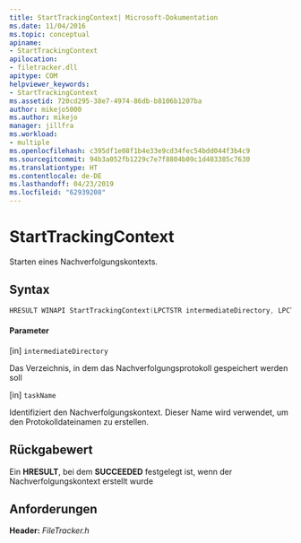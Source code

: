 ```yaml
---
title: StartTrackingContext| Microsoft-Dokumentation
ms.date: 11/04/2016
ms.topic: conceptual
apiname:
- StartTrackingContext
apilocation:
- filetracker.dll
apitype: COM
helpviewer_keywords:
- StartTrackingContext
ms.assetid: 720cd295-38e7-4974-86db-b8106b1207ba
author: mikejo5000
ms.author: mikejo
manager: jillfra
ms.workload:
- multiple
ms.openlocfilehash: c395df1e08f1b4e33e9cd34fec54bdd044f3b4c9
ms.sourcegitcommit: 94b3a052fb1229c7e7f8804b09c1d403385c7630
ms.translationtype: HT
ms.contentlocale: de-DE
ms.lasthandoff: 04/23/2019
ms.locfileid: "62939208"
---
```

# <a name="starttrackingcontext"></a>StartTrackingContext
Starten eines Nachverfolgungskontexts.

## <a name="syntax"></a>Syntax

```cpp
HRESULT WINAPI StartTrackingContext(LPCTSTR intermediateDirectory, LPCTSTR taskName);
```

#### <a name="parameters"></a>Parameter
[in] `intermediateDirectory`

 Das Verzeichnis, in dem das Nachverfolgungsprotokoll gespeichert werden soll

[in] `taskName`

 Identifiziert den Nachverfolgungskontext. Dieser Name wird verwendet, um den Protokolldateinamen zu erstellen.

## <a name="return-value"></a>Rückgabewert
 Ein **HRESULT**, bei dem **SUCCEEDED** festgelegt ist, wenn der Nachverfolgungskontext erstellt wurde

## <a name="requirements"></a>Anforderungen
 **Header:** *FileTracker.h*